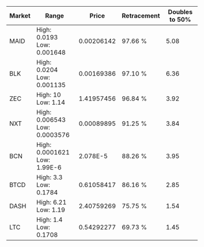 | Market | Range | Price| Retracement | Doubles to 50% |
| --- | --- | --- | --- | --- |
| MAID | High: 0.0193<br />Low: 0.001648 | 0.00206142 | 97.66 % | 5.08 |
| BLK | High: 0.0204<br />Low: 0.001135 | 0.00169386 | 97.10 % | 6.36 |
| ZEC | High: 10<br />Low: 1.14 | 1.41957456 | 96.84 % | 3.92 |
| NXT | High: 0.006543<br />Low: 0.0003576 | 0.00089895 | 91.25 % | 3.84 |
| BCN | High: 0.0001621<br />Low: 1.99E-6 | 2.078E-5 | 88.26 % | 3.95 |
| BTCD | High: 3.3<br />Low: 0.1784 | 0.61058417 | 86.16 % | 2.85 |
| DASH | High: 6.21<br />Low: 1.19 | 2.40759269 | 75.75 % | 1.54 |
| LTC | High: 1.4<br />Low: 0.1708 | 0.54292277 | 69.73 % | 1.45 |
